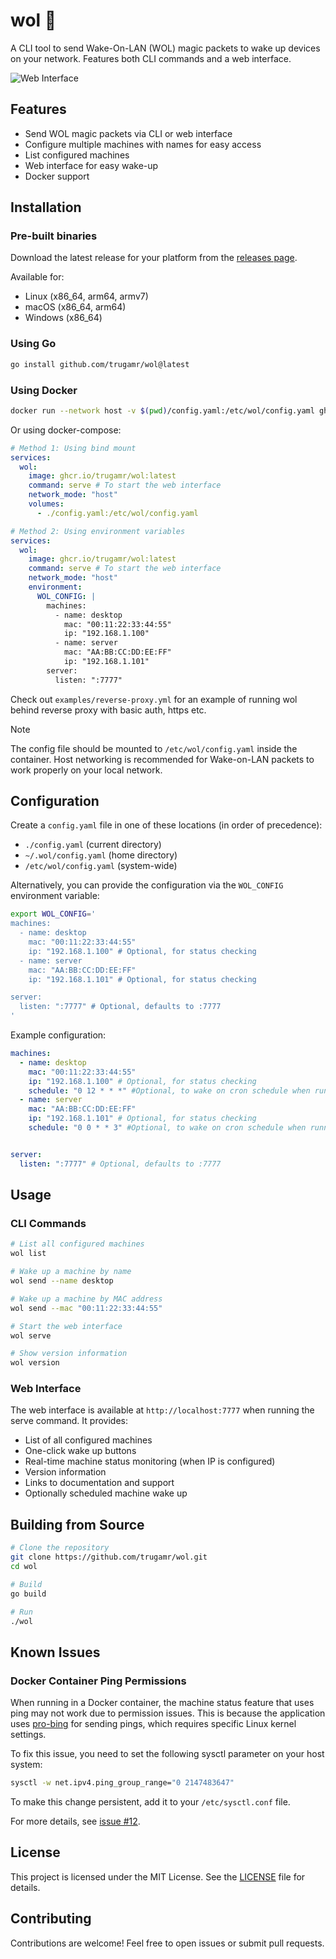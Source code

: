 # wol 🦭

A CLI tool to send Wake-On-LAN (WOL) magic packets to wake up devices on your
network. Features both CLI commands and a web interface.

<img src="assets/images/web.png" alt="Web Interface" />

## Features

- Send WOL magic packets via CLI or web interface
- Configure multiple machines with names for easy access
- List configured machines
- Web interface for easy wake-up
- Docker support

## Installation

### Pre-built binaries

Download the latest release for your platform from the
[releases page](https://github.com/trugamr/wol/releases).

Available for:

- Linux (x86_64, arm64, armv7)
- macOS (x86_64, arm64)
- Windows (x86_64)

### Using Go

```sh
go install github.com/trugamr/wol@latest
```

### Using Docker

```sh
docker run --network host -v $(pwd)/config.yaml:/etc/wol/config.yaml ghcr.io/trugamr/wol:latest
```

Or using docker-compose:

```yaml
# Method 1: Using bind mount
services:
  wol:
    image: ghcr.io/trugamr/wol:latest
    command: serve # To start the web interface
    network_mode: "host"
    volumes:
      - ./config.yaml:/etc/wol/config.yaml

# Method 2: Using environment variables
services:
  wol:
    image: ghcr.io/trugamr/wol:latest
    command: serve # To start the web interface
    network_mode: "host"
    environment:
      WOL_CONFIG: |
        machines:
          - name: desktop
            mac: "00:11:22:33:44:55"
            ip: "192.168.1.100"
          - name: server
            mac: "AA:BB:CC:DD:EE:FF"
            ip: "192.168.1.101"
        server:
          listen: ":7777"
```

Check out `examples/reverse-proxy.yml` for an example of running wol behind
reverse proxy with basic auth, https etc.

> [!NOTE]
> The config file should be mounted to `/etc/wol/config.yaml` inside the
> container. Host networking is recommended for Wake-on-LAN packets to work
> properly on your local network.

## Configuration

Create a `config.yaml` file in one of these locations (in order of precedence):

- `./config.yaml` (current directory)
- `~/.wol/config.yaml` (home directory)
- `/etc/wol/config.yaml` (system-wide)

Alternatively, you can provide the configuration via the `WOL_CONFIG` environment variable:

```sh
export WOL_CONFIG='
machines:
  - name: desktop
    mac: "00:11:22:33:44:55"
    ip: "192.168.1.100" # Optional, for status checking
  - name: server
    mac: "AA:BB:CC:DD:EE:FF"
    ip: "192.168.1.101" # Optional, for status checking

server:
  listen: ":7777" # Optional, defaults to :7777
'
```

Example configuration:

```yaml
machines:
  - name: desktop
    mac: "00:11:22:33:44:55"
    ip: "192.168.1.100" # Optional, for status checking
    schedule: "0 12 * * *" #Optional, to wake on cron schedule when running the serve command
  - name: server
    mac: "AA:BB:CC:DD:EE:FF"
    ip: "192.168.1.101" # Optional, for status checking
    schedule: "0 0 * * 3" #Optional, to wake on cron schedule when running the serve command


server:
  listen: ":7777" # Optional, defaults to :7777
```

## Usage

### CLI Commands

```sh
# List all configured machines
wol list

# Wake up a machine by name
wol send --name desktop

# Wake up a machine by MAC address
wol send --mac "00:11:22:33:44:55"

# Start the web interface
wol serve

# Show version information
wol version
```

### Web Interface

The web interface is available at `http://localhost:7777` when running the serve
command. It provides:

- List of all configured machines
- One-click wake up buttons
- Real-time machine status monitoring (when IP is configured)
- Version information
- Links to documentation and support
- Optionally scheduled machine wake up

## Building from Source

```sh
# Clone the repository
git clone https://github.com/trugamr/wol.git
cd wol

# Build
go build

# Run
./wol
```

## Known Issues

### Docker Container Ping Permissions

When running in a Docker container, the machine status feature that uses ping may not work due to permission issues. This is because the application uses [pro-bing](https://github.com/prometheus-community/pro-bing) for sending pings, which requires specific Linux kernel settings.

To fix this issue, you need to set the following sysctl parameter on your host system:

```sh
sysctl -w net.ipv4.ping_group_range="0 2147483647"
```

To make this change persistent, add it to your `/etc/sysctl.conf` file.

For more details, see [issue #12](https://github.com/Trugamr/wol/issues/12).

## License

This project is licensed under the MIT License. See the [LICENSE](LICENSE.md)
file for details.

## Contributing

Contributions are welcome! Feel free to open issues or submit pull requests.
